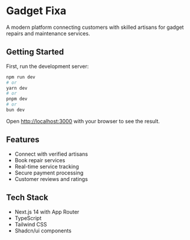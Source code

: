 # Gadget Fixa

A modern platform connecting customers with skilled artisans for gadget repairs and maintenance services.

## Getting Started

First, run the development server:

```bash
npm run dev
# or
yarn dev
# or
pnpm dev
# or
bun dev
```

Open [http://localhost:3000](http://localhost:3000) with your browser to see the result.

## Features

- Connect with verified artisans
- Book repair services
- Real-time service tracking
- Secure payment processing
- Customer reviews and ratings

## Tech Stack

- Next.js 14 with App Router
- TypeScript
- Tailwind CSS
- Shadcn/ui components
